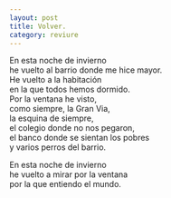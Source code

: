 ```yaml
---
layout: post
title: Volver.
category: reviure
---
```


En esta noche de invierno  
he vuelto al barrio donde me hice mayor.  
He vuelto a la habitación  
en la que todos hemos dormido.  
Por la ventana he visto,  
como siempre, la Gran Via,  
la esquina de siempre,  
el colegio donde no nos pegaron,  
el banco donde se sientan los pobres  
y varios perros del barrio.  

En esta noche de invierno  
he vuelto a mirar por la ventana  
por la que entiendo el mundo.  
